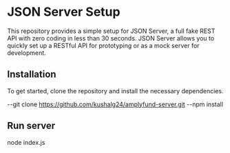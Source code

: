 # JSON Server Setup

This repository provides a simple setup for JSON Server, a full fake REST API with zero coding in less than 30 seconds. JSON Server allows you to quickly set up a RESTful API for prototyping or as a mock server for development.

## Installation

To get started, clone the repository and install the necessary dependencies.

--git clone https://github.com/kushalg24/amplyfund-server.git
--npm install

## Run server

node index.js
